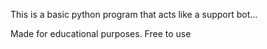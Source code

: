 This is a basic python program that acts like a support bot...

Made for educational purposes.
Free to use
